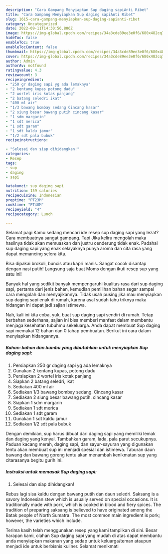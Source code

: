 ```yaml
---
description: "Cara Gampang Menyiapkan Sup daging sapiAnti Ribet"
title: "Cara Gampang Menyiapkan Sup daging sapiAnti Ribet"
slug: 1615-cara-gampang-menyiapkan-sup-daging-sapianti-ribet
category: Uncategorized
date: 2022-09-11T14:30:56.806Z
image: https://img-global.cpcdn.com/recipes/34a3cde89ee3e0f6/680x482cq70/sup-daging-sapi-foto-resep-utama.jpg
hideToc: false
enableToc: true
enableTocContent: false
thumbnail: https://img-global.cpcdn.com/recipes/34a3cde89ee3e0f6/680x482cq70/sup-daging-sapi-foto-resep-utama.jpg
cover: https://img-global.cpcdn.com/recipes/34a3cde89ee3e0f6/680x482cq70/sup-daging-sapi-foto-resep-utama.jpg
author: Admin
authorAv: notfound
ratingvalue: 4.3
reviewcount: 3
recipeingredient:
- "250 gr daging sapi yg ada lemaknya"
- "2 kentang kupas potong dadu"
- "2 wortel iris kotak panjang"
- "2 batang seledri ikat"
- "400 ml air"
- "1/3 bawang bombay sedang Cincang kasar"
- "2 siung besar bawang putih cincang kasar"
- "1 sdm margarin"
- "1 sdt merica"
- "1 sdt garam"
- "1 sdt kaldu jamur"
- "1/2 sdt pala bubuk"
recipeinstructions:

- "Selesai dan siap dihidangkan!"
categories:
- Resep
tags:
- sup
- daging
- sapi

katakunci: sup daging sapi 
nutrition: 159 calories
recipecuisine: Indonesian
preptime: "PT23M"
cooktime: "PT40M"
recipeyield: "4"
recipecategory: Lunch

---
```



Selamat pagi Kamu sedang mencari ide resep sup daging sapi yang lezat? Cara membuatnya sangat gampang. Tapi Jika keliru mengolah maka hasilnya tidak akan memuaskan dan justru cenderung tidak enak. Padahal sup daging sapi yang enak selayaknya punya aroma dan cita rasa yang dapat memancing selera kita.


Bisa dipakai brokoli, buncis atau kapri manis. Sangat cocok disantap dengan nasi putih! Langsung saja buat Moms dengan ikuti resep sup yang satu ini!

Banyak hal yang sedikit banyak mempengaruhi kualitas rasa dari sup daging sapi, pertama dari jenis bahan, kemudian pemilihan bahan segar sampai cara mengolah dan menyajikannya. Tidak usah pusing jika mau menyiapkan sup daging sapi enak di rumah, karena asal sudah tahu triknya maka hidangan ini dapat jadi sajian istimewa.


Nah, kali ini kita coba, yuk, buat sup daging sapi sendiri di rumah. Tetap berbahan sederhana, sajian ini bisa memberi manfaat dalam membantu menjaga kesehatan tubuhmu sekeluarga. Anda dapat membuat Sup daging sapi memakai 12 bahan dan 0 tahap pembuatan. Berikut ini cara dalam menyiapkan hidangannya.

<!--inarticleads1-->

##### Bahan-bahan dan bumbu yang dibutuhkan untuk menyiapkan Sup daging sapi:

1. Persiapkan 250 gr daging sapi yg ada lemaknya
1. Gunakan 2 kentang kupas, potong dadu
1. Persiapkan 2 wortel iris kotak panjang
1. Siapkan 2 batang seledri, ikat
1. Sediakan 400 ml air
1. Sediakan 1/3 bawang bombay sedang. Cincang kasar
1. Sediakan 2 siung besar bawang putih. cincang kasar
1. Siapkan 1 sdm margarin
1. Sediakan 1 sdt merica
1. Sediakan 1 sdt garam
1. Gunakan 1 sdt kaldu jamur
1. Sediakan 1/2 sdt pala bubuk


Dengan demikian, sup harus dibuat dari daging sapi yang memiliki lemak dan daging yang kenyal. Tambahkan garam, lada, pala parut secukupnya. Paduan kacang merah, daging sapi, dan sayur-sayuran yang digunakan tentu akan membuat sup ini menjadi spesial dan istimewa. Taburan daun bawang dan bawang goreng tentu akan menambah kenikmatan sup yang citarasanya begitu gurih ini. 

<!--inarticleads2-->

##### Instruksi untuk memasak Sup daging sapi:


1. Selesai dan siap dihidangkan!

Rebus lagi sisa kaldu dengan bawang putih dan daun seledri. Saksang is a savory Indonesian stew which is usually served on special occasions. It is traditionally made with pork, which is cooked in blood and fiery spices. The tradition of preparing saksang is believed to have originated among the Batak people of North Sumatra. The most common main ingredient is pork; however, the varieties which include. 

Terima kasih telah menggunakan resep yang kami tampilkan di sini. Besar harapan kami, olahan Sup daging sapi yang mudah di atas dapat membantu anda menyiapkan makanan yang sedap untuk keluarga/teman ataupun menjadi ide untuk berbisnis kuliner. Selamat menikmati
